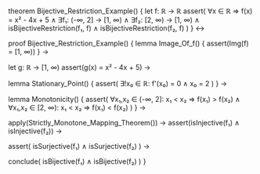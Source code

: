 theorem Bijective_Restriction_Example() {
  let f: ℝ → ℝ
  assert(
    ∀x ∈ ℝ ⇒ f(x) = x² - 4x + 5 ∧
    ∃f₁: (-∞, 2] → [1, ∞) ∧
    ∃f₂: [2, ∞) → [1, ∞) ∧
    isBijectiveRestriction(f₁, f) ∧
    isBijectiveRestriction(f₂, f)
  )
} ↔

proof Bijective_Restriction_Example() {
  lemma Image_Of_f() {
    assert(Img(f) = [1, ∞))
  } →
  
  let g: ℝ → [1, ∞)
  assert(g(x) = x² - 4x + 5) →
  
  lemma Stationary_Point() {
    assert(
      ∃!x₀ ∈ ℝ: f'(x₀) = 0 ∧
      x₀ = 2
    )
  } →
  
  lemma Monotonicity() {
    assert(
      ∀x₁,x₂ ∈ (-∞, 2]: x₁ < x₂ ⇒ f(x₁) > f(x₂) ∧
      ∀x₁,x₂ ∈ [2, ∞): x₁ < x₂ ⇒ f(x₁) < f(x₂)
    )
  } →
  
  apply(Strictly_Monotone_Mapping_Theorem()) →
  assert(isInjective(f₁) ∧ isInjective(f₂)) →
  
  assert(
    isSurjective(f₁) ∧
    isSurjective(f₂)
  ) →
  
  conclude(
    isBijective(f₁) ∧
    isBijective(f₂)
  )
}